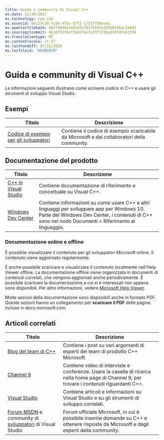 ```yaml
---
title: Guida e community di Visual C++
ms.date: 11/30/2017
ms.technology: cpp-ide
ms.assetid: 6bc23c18-fcd9-47bc-bff2-17537700be4a
ms.openlocfilehash: 66ff4844e34d1d3c781791b5e250387d6ac2a0d1
ms.sourcegitcommit: 6b3d793f0ef3bbb7eefaf9f372ba570fdfe61199
ms.translationtype: MT
ms.contentlocale: it-IT
ms.lasthandoff: 07/15/2020
ms.locfileid: "86405078"
---
```

# <a name="visual-c-help-and-community"></a>Guida e community di Visual C++

Le informazioni seguenti illustrano come scrivere codice in C++ e usare gli strumenti di sviluppo Visual Studio.

## <a name="samples"></a>Esempi

|Titolo|Descrizione|
|-----------|-----------------|
|[Codice di esempio per gli sviluppatori](https://docs.microsoft.com/samples)|Contiene il codice di esempio scaricabile da Microsoft e dai collaboratori della community.|

## <a name="product-documentation"></a>Documentazione del prodotto

|Titolo|Descrizione|
|-----------|-----------------|
|[C++ in Visual Studio](visual-cpp-in-visual-studio.md)|Contiene documentazione di riferimento e concettuale su Visual C++.|
|[Windows Dev Center](https://developer.microsoft.com/windows/)|Contiene informazioni su come usare C++ e altri linguaggi per sviluppare app per Windows 10. Parte del Windows Dev Center, i contenuti di C++ sono nel nodo Documenti > Riferimento al linguaggio.|

### <a name="online-and-offline-documentation"></a>Documentazione online e offline

È possibile visualizzare il contenuto per gli sviluppatori Microsoft online. Il contenuto viene aggiornato regolarmente.

È anche possibile scaricare e visualizzare il contenuto localmente nell'Help Viewer offline. La documentazione offline viene organizzata in documenti di contenuti correlati, che vengono aggiornati anche periodicamente. È possibile scaricare la documentazione a cui si è interessati non appena sono disponibili. Per altre informazioni, vedere [Microsoft Help Viewer](/visualstudio/ide/microsoft-help-viewer).

Molte sezioni della documentazione sono disponibili anche in formato PDF. Queste sezioni hanno un collegamento per **scaricare il PDF** delle pagine incluse in docs.microsoft.com.

## <a name="related-articles"></a>Articoli correlati

|Titolo|Descrizione|
|-----------|-----------------|
|[Blog del team di C++](https://devblogs.microsoft.com/cppblog/)|Contiene i post su vari argomenti di esperti del team di prodotto C++ Microsoft.|
|[Channel 9](https://channel9.msdn.com/)|Contiene video di interviste e conferenze. Usare la casella di ricerca nella home page di Channel 9, per trovare i contenuti riguardanti C++.|
|[Visual Studio](https://visualstudio.microsoft.com/)|Contiene articoli e informazioni su Visual Studio e su gli strumenti di sviluppo correlati.|
|[Forum MSDN](https://social.msdn.microsoft.com/Forums/) e community di [sviluppatori](https://developercommunity.visualstudio.com) di Visual Studio|Forum ufficiale Microsoft, in cui è possibile inserire domande su C++ e ottenere risposte da Microsoft e dagli esperti della community.|
